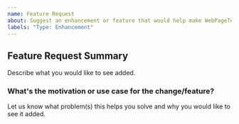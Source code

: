 ```yaml
---
name: Feature Request
about: Suggest an enhancement or feature that would help make WebPageTest even better
labels: "Type: Enhancement"
---
```

<!-- before filing a feature request, please search for duplicate issues -->

## Feature Request Summary
Describe what you would like to see added.

### What's the motivation or use case for the change/feature?
Let us know what problem(s) this helps you solve and why you would like to see it added.